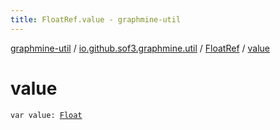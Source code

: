 ```yaml
---
title: FloatRef.value - graphmine-util
---
```


[graphmine-util](../../index.html) / [io.github.sof3.graphmine.util](../index.html) / [FloatRef](index.html) / [value](./value.html)

# value

`var value: `[`Float`](https://kotlinlang.org/api/latest/jvm/stdlib/kotlin/-float/index.html)